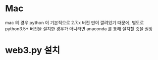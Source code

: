 # Mac

mac 의 경우 python 이 기본적으로 2.7.x 버전 만이 깔려있기 때문에, 별도로 python3.5+ 버전을 설치한 경우가 아니라면 anaconda 를 통해 설치할 것을 권장



# web3.py 설치

